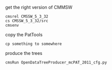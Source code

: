 

get the right version of CMMSW
```
cmsrel CMSSW_5_3_32
cs CMSSW_5_3_32/src
cmsenv
```

copy the PatTools

```
cp something to somewhere
```


produce the trees

```
cmsRun OpenDataTreeProducer_mcPAT_2011_cfg.py
```
